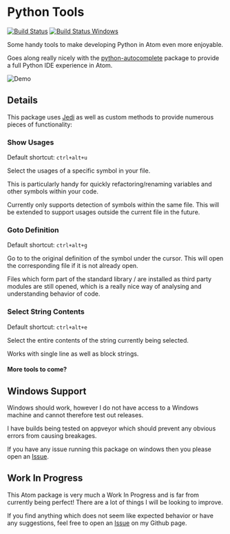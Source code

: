 # Python Tools

[![Build Status](https://travis-ci.org/MichaelAquilina/python-tools.svg)](https://travis-ci.org/MichaelAquilina/python-tools)
[![Build Status Windows](https://ci.appveyor.com/api/projects/status/jnu90b2bgqar87es?svg=true)](https://ci.appveyor.com/project/MichaelAquilina/python-tools)

Some handy tools to make developing Python in Atom even more enjoyable.

Goes along really nicely with the [python-autocomplete](https://atom.io/packages/autocomplete-python) package to provide a full Python IDE experience in Atom.

![Demo](http://i738.photobucket.com/albums/xx27/Michael_Aquilina/output_zps4qx1snfe.gif)

## Details

This package uses [Jedi](https://pypi.python.org/pypi/jedi) as well as custom methods to provide numerous pieces of functionality:

### Show Usages
Default shortcut: `ctrl+alt+u`

Select the usages of a specific symbol in your file.

This is particularly handy for quickly refactoring/renaming variables and other symbols within your code.

Currently only supports detection of symbols within the same file. This will be extended to support usages outside the current file in the future.

### Goto Definition
Default shortcut: `ctrl+alt+g`

Go to to the original definition of the symbol under the cursor. This will open the corresponding file if it is not already open.

Files which form part of the standard library / are installed as third party modules are still opened, which is a really nice way of analysing and understanding behavior of code.

### Select String Contents
Default shortcut: `ctrl+alt+e`

Select the entire contents of the string currently being selected.

Works with single line as well as block strings.

#### More tools to come?

## Windows Support
Windows should work, however I do not have access to a Windows machine and cannot therefore test out releases.

I have builds being tested on appveyor which should prevent any obvious errors from causing breakages.

If you have any issue running this package on windows then you please open an [Issue](https://github.com/michaelaquilina/python-tools/issues).

## Work In Progress

This Atom package is very much a Work In Progress and is far from currently being perfect! There are a lot of things I will be looking to improve.

If you find anything which does not seem like expected behavior or have any suggestions, feel free to open an [Issue](https://github.com/michaelaquilina/python-tools/issues) on my Github page.
